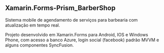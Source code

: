 ## Xamarin.Forms-Prism_BarberShop

Sistema mobile de agendamento de serviços para barbearia com atualização em tempo real.

Projeto desenvolvido em Xamarin.Forms para Android, IOS e Windows Phone, com acesso a banco Azure, login social (facebook) padrão MVVM e alguns componentes SyncFusion.
